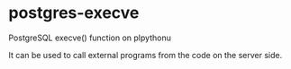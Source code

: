 postgres-execve
===============

PostgreSQL execve() function on plpythonu

It can be used to call external programs from the code on the server side.
